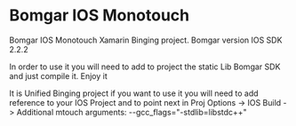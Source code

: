 # Bomgar IOS Monotouch
Bomgar IOS Monotouch Xamarin Binging project. Bomgar version  IOS SDK 2.2.2


In order to use it you will need to add to project the static Lib Bomgar SDK and just compile it. 
Enjoy it

It is Unified Binging project if you want to use it you will need to add reference to your IOS Project and to point next in Proj Options -> IOS Build -> Additional mtouch arguments: --gcc_flags="-stdlib=libstdc++"
